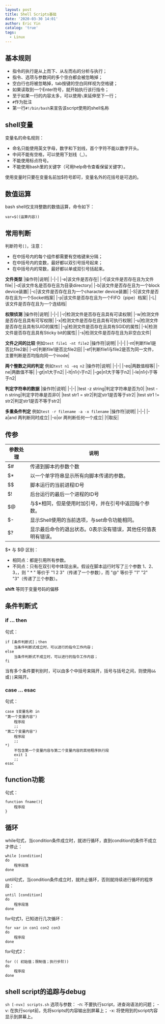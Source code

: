 ```yaml
---
layout: post
title: Shell Scripts基础
date: '2020-03-30 14:01'
author: Eric Yin
catalog: 'true'
tags:
  - Linux
---
```


## 基本规则
- 指令的执行是从上而下、从左而右的分析与执行；
- 指令、选项与参数间的多个空白都会被忽略掉；
- 空白行也将被忽略掉，tab按键的空白同样视为空格键；
- 如果读取到一个Enter符号，就开始执行该行指令；
- 至于如果一行的内容太多，可以使用`\`来延伸至下一行；
- `#`作为批注
- 第一行`#!/bin/bash`来宣告该script使用的shell名称

## shell变量
变量名的命名规则：
- 命名只能使用英文字母，数字和下划线，首个字符不能以数字开头。
- 中间不能有空格，可以使用下划线（_）。
- 不能使用标点符号。
- 不能使用bash里的关键字（可用help命令查看保留关键字）。

使用变量时只要在变量名前加$符号即可，变量名外的花括号是可选的。

## 数值运算
bash shell仅支持整数的数值运算，命令如下：
```shell
var=$((运算内容))
```

## 常用判断
判断符号`[]`，注意：
- 在中括号内的每个组件都需要有空格键来分隔；
- 在中括号内的变数，最好都以双引号括号起来；
- 在中括号内的常数，最好都以单或双引号括起来。

**文件类型**
|操作符|说明|
|-|-|
|-e|该文件是否存在|
|-f|该文件是否存在且为文件file|
|-d|该文件名是否存在且为目录directory|
|-b|该文件是否存在且为一个block device装置|
|-c|该文件是否存在且为一个character device装置|
|-S|该文件是否存在且为一个Socket档案|
|-p|该文件是否存在且为一个FIFO（pipe）档案|
|-L|该文件是否存在且为一个连结档|

**权限侦测**
|操作符|说明|
|-|-|
|-r|检测文件是否存在且具有可读权限|
|-w|检测文件是否存在且具有可写权限|
|-x|检测文件是否存在且具有可执行权限|
|-u|检测文件是否存在且具有SUID的属性|
|-g|检测文件是否存在且具有SGID的属性|
|-k|检测文件是否存在且具有Sticky bit的属性|
|-s|检测文件是否存在且为非空白文件|

**文件之间的比较**
例如`test file1 -nt file2`
|操作符|说明|
|-|-|
|-nt|判断file1是否比file2新|
|-ot|判断file1是否比file2旧|
|-ef|判断file1与file2是否为同一文件，主要判断是否均指向同一个inode|

**两个整数之间的判定**
例如`test n1 -eq n2`
|操作符|说明|
|-|-|
|-eq|两数值相等|
|-ne|两数值不等|
|-gt|n1大于n2|
|-lt|n1小于n2|
|-ge|n1大于等于n2|
|-le|n1小于等于n2|

**判定字符串的数据**
|操作符|说明|
|-|-|
|test -z string|判定字符串是否为0|
|test -n string|判定字符串是否非0|
|test str1 = str2|判定str1是否等于str2|
|test str1 != str2|判定str1是否不等于str2|

**多重条件判定**
例如`test -r filename -a -x filename`
|操作符|说明|
|-|-|
|-a|and 两判断同时成立|
|-o|or 两判断任何一个成立|
|!|取反|

## 传参
|参数处理|说明|
|-|-|
|$#|传递到脚本的参数个数|
|$* |以一个单字符串显示所有向脚本传递的参数。|
|$$|脚本运行的当前进程ID号|
|$!|后台运行的最后一个进程的ID号|
|$@|	与$*相同，但是使用时加引号，并在引号中返回每个参数。|
|$-|显示Shell使用的当前选项，与set命令功能相同。|
|$?|	显示最后命令的退出状态。0表示没有错误，其他任何值表明有错误。|

\$* 与 $@ 区别：

- 相同点：都是引用所有参数。
- 不同点：只有在双引号中体现出来。假设在脚本运行时写了三个参数 1、2、3，，则 " * " 等价于 "1 2 3"（传递了一个参数），而 "@" 等价于 "1" "2" "3"（传递了三个参数）。

**shift** 等同于变量号码的偏移

## 条件判断式
### if ... then
句式：
```shell
if [条件判断式]；then
    当条件判断式成立时，可以进行的指令工作内容；
else
    当条件判断式不成立时，可以进行的指令工作内容；
fi
```

当有多个条件要判别时，可以由多个中括号来隔开，括号与括号之间，则使用`&&`或`||`来隔开。

### case ... esac
句式：
```shell
case $变量名称 in
"第一个变量内容")
    程序段
    ;;
"第二个变量内容")
    程序段
    ;;
*)
    不包含第一个变量内容与第二个变量内容的其他程序执行段
    exit 1
    ;;
esac
```

## function功能
句式：
```shell
function fname(){
    程序段
}
```

## 循环
while句式，当condition条件成立时，就进行循环，直到condition的条件不成立才停止：
```shell
while [condition]
do
    程序段落
done
```

until句式，当condition条件成立时，就终止循环，否则就持续进行循坏的程序段：
```shell
until [condition]
do
    程序段落
done
```

for句式1，已知进行几次循环：
```shell
for var in con1 con2 con3
do
    程序段
done
```

for句式2：
```shell
for (( 初始值；限制值；执行步阶))
do
    程序段
done
```

## shell script的追踪与debug
`sh [-nvx] scripts.sh`
选项与参数：
-n: 不要执行script，进查询语法的问题；
-v: 在执行script前，先将scripts的内容输出到屏幕上；
-x: 将使用到的script内容显示到屏幕上。

